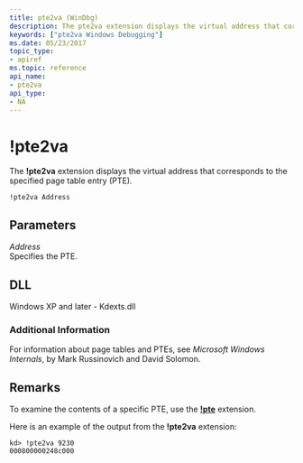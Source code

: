 ```yaml
---
title: pte2va (WinDbg)
description: The pte2va extension displays the virtual address that corresponds to the specified page table entry (PTE).
keywords: ["pte2va Windows Debugging"]
ms.date: 05/23/2017
topic_type:
- apiref
ms.topic: reference
api_name:
- pte2va
api_type:
- NA
---
```


# !pte2va


The **!pte2va** extension displays the virtual address that corresponds to the specified page table entry (PTE).

```dbgcmd
!pte2va Address
```

## Parameters


<span id="_______Address______"></span><span id="_______address______"></span><span id="_______ADDRESS______"></span> *Address*   
Specifies the PTE.

## DLL

Windows XP and later - Kdexts.dll

 

### Additional Information

For information about page tables and PTEs, see *Microsoft Windows Internals*, by Mark Russinovich and David Solomon. 

## Remarks

To examine the contents of a specific PTE, use the [**!pte**](-pte.md) extension.

Here is an example of the output from the **!pte2va** extension:

```dbgcmd
kd> !pte2va 9230
000800000248c000 
```

 

 





